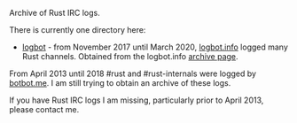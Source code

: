 Archive of Rust IRC logs.

There is currently one directory here:

- [logbot] - from November 2017 until March 2020, [logbot.info] logged many Rust channels.
  Obtained from the logbot.info [archive page].

[logbot]: ./logbot
[logbot.info]: https://logbot.info
[archive page]: https://archive.logbot.info/

From April 2013 until 2018 #rust and #rust-internals were logged by [botbot.me].
I am still trying to obtain an archive of these logs.

[botbot.me]: https://botbot.me

If you have Rust IRC logs I am missing,
particularly prior to April 2013,
please contact me.
